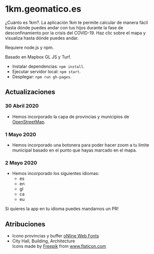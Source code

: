 # 1km.geomatico.es

¿Cuánto es 1km?. La aplicación 1km te permite calcular de manera fácil hasta dónde puedes andar con tus hijos durante la fase de desconfinamiento por la crisis del COVID-19. Haz clic sobre el mapa y visualiza hasta dónde puedes andar.

Requiere node.js y npm.

Basado en Mapbox GL JS y Turf.

* Instalar dependencias: `npm install`.
* Ejecutar servidor local: `npm start`.
* Desplegar: `npm run gh-pages`.

## Actualizaciones

### 30 Abril 2020

* Hemos incorporado la capa de provincias y municipios de [OpenStreetMap](https://www.openstreetmap.org/).

### 1 Mayo 2020

* Hemos incorporado una botonera para poder hacer zoom a tu límite municipal basado en el punto que hayas marcado en el mapa.

### 2 Mayo 2020

* Hemos incorporado los siguientes idiomas:
    + es
    + en
    + gl
    + ca
    + eu
    
Si quieres la app en tu idioma puedes mandarnos un PR!    
   

## Atribuciones

* Icono provincias y buffer <a href="http://www.onlinewebfonts.com">oNline Web Fonts</a>
* City Hall, Building, Architecture <div>Icons made by <a href="https://www.flaticon.com/authors/freepik" title="Freepik">Freepik</a> from <a href="https://www.flaticon.com/" title="Flaticon">www.flaticon.com</a></div>
